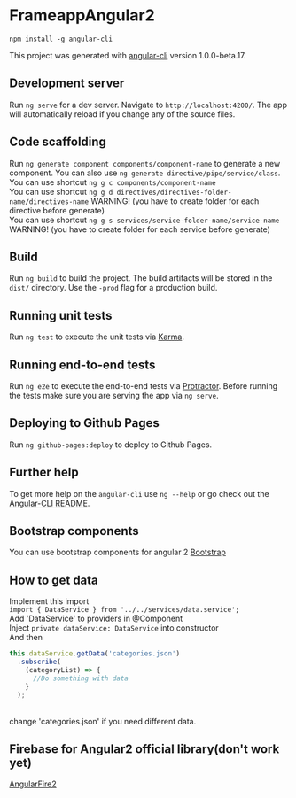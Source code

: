 # FrameappAngular2

`npm install -g angular-cli`

This project was generated with [angular-cli](https://github.com/angular/angular-cli) version 1.0.0-beta.17.

## Development server
Run `ng serve` for a dev server. Navigate to `http://localhost:4200/`. The app will automatically reload if you change any of the source files.

## Code scaffolding

Run `ng generate component components/component-name` to generate a new component. You can also use `ng generate directive/pipe/service/class`.<br />
You can use shortcut `ng g c components/component-name`<br />
You can use shortcut `ng g d directives/directives-folder-name/directives-name`  WARNING! (you have to create folder for each directive before generate)<br />
You can use shortcut `ng g s services/service-folder-name/service-name`  WARNING! (you have to create folder for each service before generate)

## Build

Run `ng build` to build the project. The build artifacts will be stored in the `dist/` directory. Use the `-prod` flag for a production build.

## Running unit tests

Run `ng test` to execute the unit tests via [Karma](https://karma-runner.github.io).

## Running end-to-end tests

Run `ng e2e` to execute the end-to-end tests via [Protractor](http://www.protractortest.org/). 
Before running the tests make sure you are serving the app via `ng serve`.

## Deploying to Github Pages

Run `ng github-pages:deploy` to deploy to Github Pages.

## Further help

To get more help on the `angular-cli` use `ng --help` or go check out the [Angular-CLI README](https://github.com/angular/angular-cli/blob/master/README.md).

## Bootstrap components

You can use bootstrap components for angular 2
[Bootstrap](https://ng-bootstrap.github.io/#/components/accordion)

## How to get data
Implement this import </br>
`import { DataService } from '../../services/data.service'; `</br>
Add 'DataService' to providers in @Component </br>
Inject `private dataService: DataService` into constructor </br>
And then  </br>
```javascript
this.dataService.getData('categories.json')
  .subscribe(
    (categoryList) => {
      //Do something with data
    }
  );
```
</br>
change 'categories.json' if you need different data.

## Firebase for Angular2 official library(don't work yet)
[AngularFire2](https://github.com/angular/angularfire2)


